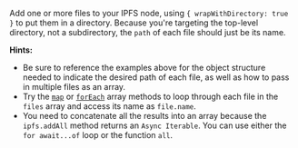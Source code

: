 Add one or more files to your IPFS node, using `{ wrapWithDirectory: true }` to put them in a directory. Because you're targeting the top-level directory, not a subdirectory, the `path` of each file should just be its name.

**Hints:**
- Be sure to reference the examples above for the object structure needed to indicate the desired path of each file, as well as how to pass in multiple files as an array.
- Try the [`map`](https://developer.mozilla.org/en-US/docs/Web/JavaScript/Reference/Global_Objects/Array/map) or [`forEach`](https://developer.mozilla.org/en-US/docs/Web/JavaScript/Reference/Global_Objects/Array/forEach) array methods to loop through each file in the `files` array and access its name as `file.name`.
- You need to concatenate all the results into an array because the `ipfs.addAll` method returns an `Async Iterable`. You can use either the `for await...of` loop or the function `all`.
